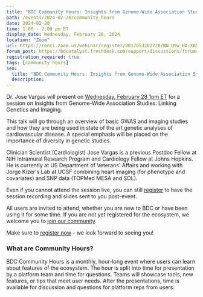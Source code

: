 ```yaml
---
title: "BDC Community Hours: Insights from Genome-Wide Association Studies: Linking Genetics and Imaging"
path: /events/2024-02-28/community_hours
date: 2024-02-28
time: 1:00 - 2:00 pm ET
display_date: Wednesday, February 28, 2024
location: "Zoom"
url: https://renci.zoom.us/webinar/register/8017053302720/WN_D9w_HA-XRM-zMCMIuCSVPQ
forum_post: https://bdcatalyst.freshdesk.com/support/discussions/forums/60000252439
registration_required: true
tags: [community hours]
seo:
  title: "BDC Community Hours: Insights from Genome-Wide Association Studies: Linking Genetics and Imaging"
  description:
---
```

Dr. Jose Vargas will present on [Wednesday, February 28 1pm ET](https://renci.zoom.us/webinar/register/8017053302720/WN_D9w_HA-XRM-zMCMIuCSVPQ) for a session on Insights from Genome-Wide Association Studies: Linking Genetics and Imaging.

This talk will go through an overview of basic GWAS and imaging studies and how they are being used in state of the art genetic analyses of cardiovascular disease. A special emphasis will be placed on the importance of diversity in genetic studies.

Clinician Scientist (Cardiologist) Jose Vargas is a previous Postdoc Fellow at NIH Intramural Research Program and Cardiology Fellow at Johns Hopkins. He is currently at US Department of Veterans' Affairs and working with Jorge Kizer's Lab at UCSF combining heart imaging (for phenotype and covariates) and SNP data (TOPMed MESA and SOL).

Even if you cannot attend the session live, you can still [register](https://renci.zoom.us/webinar/register/8017053302720/WN_D9w_HA-XRM-zMCMIuCSVPQ) to have the session recording and slides sent to you post-event.

All users are invited to attend, whether you are new to BDC or have been using it for some time. If you are not yet registered for the ecosystem, we welcome you to [join our community](https://biodatacatalyst.nhlbi.nih.gov/contact/ecosystem/).

Make sure to [register now](https://renci.zoom.us/webinar/register/8017053302720/WN_D9w_HA-XRM-zMCMIuCSVPQ) - we look forward to seeing you!

### What are Community Hours?

BDC Community Hours is a monthly, hour-long event where users can learn about features of the ecosystem. The hour is split into time for presentation by a platform team and time for questions. Teams will showcase tools, new features, or tips that meet user needs. After the presentations, time is available for discussion and questions for platform reps from users.
